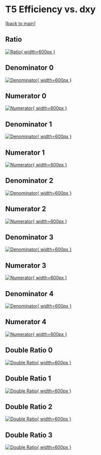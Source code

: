 # T5 Efficiency vs. dxy

[[back to main](./)]



## Ratio

[![Ratio](../mtv/var/T5_loweta_321_1_eff_dxy.png){ width=600px }](../mtv/var/T5_loweta_321_1_eff_dxy.pdf)

## Denominator 0

[![Denominator](../mtv/den/T5_loweta_321_1_eff_dxy_den0.png){ width=600px }](../mtv/den/T5_loweta_321_1_eff_dxy_den0.pdf)

## Numerator 0

[![Numerator](../mtv/num/T5_loweta_321_1_eff_dxy_num0.png){ width=600px }](../mtv/num/T5_loweta_321_1_eff_dxy_num0.pdf)

## Denominator 1

[![Denominator](../mtv/den/T5_loweta_321_1_eff_dxy_den1.png){ width=600px }](../mtv/den/T5_loweta_321_1_eff_dxy_den1.pdf)

## Numerator 1

[![Numerator](../mtv/num/T5_loweta_321_1_eff_dxy_num1.png){ width=600px }](../mtv/num/T5_loweta_321_1_eff_dxy_num1.pdf)

## Denominator 2

[![Denominator](../mtv/den/T5_loweta_321_1_eff_dxy_den2.png){ width=600px }](../mtv/den/T5_loweta_321_1_eff_dxy_den2.pdf)

## Numerator 2

[![Numerator](../mtv/num/T5_loweta_321_1_eff_dxy_num2.png){ width=600px }](../mtv/num/T5_loweta_321_1_eff_dxy_num2.pdf)

## Denominator 3

[![Denominator](../mtv/den/T5_loweta_321_1_eff_dxy_den3.png){ width=600px }](../mtv/den/T5_loweta_321_1_eff_dxy_den3.pdf)

## Numerator 3

[![Numerator](../mtv/num/T5_loweta_321_1_eff_dxy_num3.png){ width=600px }](../mtv/num/T5_loweta_321_1_eff_dxy_num3.pdf)

## Denominator 4

[![Denominator](../mtv/den/T5_loweta_321_1_eff_dxy_den4.png){ width=600px }](../mtv/den/T5_loweta_321_1_eff_dxy_den4.pdf)

## Numerator 4

[![Numerator](../mtv/num/T5_loweta_321_1_eff_dxy_num4.png){ width=600px }](../mtv/num/T5_loweta_321_1_eff_dxy_num4.pdf)

## Double Ratio 0

[![Double Ratio](../mtv/ratio/T5_loweta_321_1_eff_dxy_ratio0.png){ width=600px }](../mtv/ratio/T5_loweta_321_1_eff_dxy_ratio0.pdf)

## Double Ratio 1

[![Double Ratio](../mtv/ratio/T5_loweta_321_1_eff_dxy_ratio1.png){ width=600px }](../mtv/ratio/T5_loweta_321_1_eff_dxy_ratio1.pdf)

## Double Ratio 2

[![Double Ratio](../mtv/ratio/T5_loweta_321_1_eff_dxy_ratio2.png){ width=600px }](../mtv/ratio/T5_loweta_321_1_eff_dxy_ratio2.pdf)

## Double Ratio 3

[![Double Ratio](../mtv/ratio/T5_loweta_321_1_eff_dxy_ratio3.png){ width=600px }](../mtv/ratio/T5_loweta_321_1_eff_dxy_ratio3.pdf)

